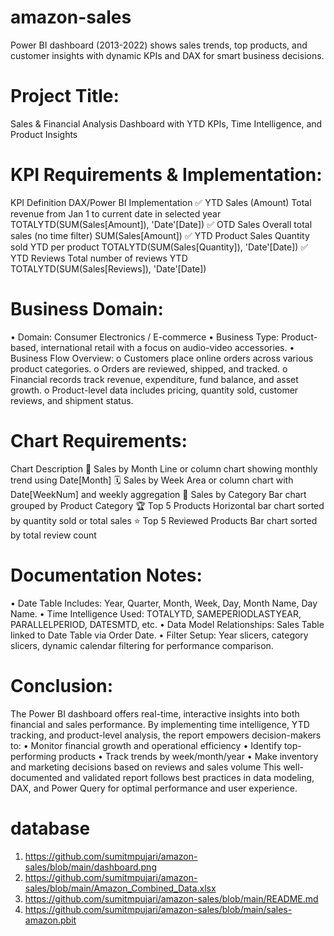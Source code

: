 # amazon-sales
Power BI dashboard (2013-2022) shows sales trends, top products, and customer insights with dynamic KPIs and DAX for smart business decisions.

# Project Title:
Sales & Financial Analysis Dashboard with YTD KPIs, Time Intelligence, and Product Insights

# KPI Requirements & Implementation:
KPI	Definition	DAX/Power BI Implementation
✅ YTD Sales (Amount)	Total revenue from Jan 1 to current date in selected year	TOTALYTD(SUM(Sales[Amount]), 'Date'[Date])
✅ OTD Sales	Overall total sales (no time filter)	SUM(Sales[Amount])
✅ YTD Product Sales	Quantity sold YTD per product	TOTALYTD(SUM(Sales[Quantity]), 'Date'[Date])
✅ YTD Reviews	Total number of reviews YTD	TOTALYTD(SUM(Sales[Reviews]), 'Date'[Date])

# Business Domain:
•	Domain: Consumer Electronics / E-commerce
•	Business Type: Product-based, international retail with a focus on audio-video accessories.
•	Business Flow Overview:
o	Customers place online orders across various product categories.
o	Orders are reviewed, shipped, and tracked.
o	Financial records track revenue, expenditure, fund balance, and asset growth.
o	Product-level data includes pricing, quantity sold, customer reviews, and shipment status.

# Chart Requirements:
Chart	Description
📅 Sales by Month	Line or column chart showing monthly trend using Date[Month]
🗓️ Sales by Week	Area or column chart with Date[WeekNum] and weekly aggregation
📂 Sales by Category	Bar chart grouped by Product Category
🏆 Top 5 Products	Horizontal bar chart sorted by quantity sold or total sales
⭐ Top 5 Reviewed Products	Bar chart sorted by total review count


# Documentation Notes:
•	Date Table Includes: Year, Quarter, Month, Week, Day, Month Name, Day Name.
•	Time Intelligence Used: TOTALYTD, SAMEPERIODLASTYEAR, PARALLELPERIOD, DATESMTD, etc.
•	Data Model Relationships: Sales Table linked to Date Table via Order Date.
•	Filter Setup: Year slicers, category slicers, dynamic calendar filtering for performance comparison.

# Conclusion:
The Power BI dashboard offers real-time, interactive insights into both financial and sales performance. By implementing time intelligence, YTD tracking, and product-level analysis, the report empowers decision-makers to:
•	Monitor financial growth and operational efficiency
•	Identify top-performing products
•	Track trends by week/month/year
•	Make inventory and marketing decisions based on reviews and sales volume
This well-documented and validated report follows best practices in data modeling, DAX, and Power Query for optimal performance and user experience.

# database
1. https://github.com/sumitmpujari/amazon-sales/blob/main/dashboard.png
2. https://github.com/sumitmpujari/amazon-sales/blob/main/Amazon_Combined_Data.xlsx
3. https://github.com/sumitmpujari/amazon-sales/blob/main/README.md
4. https://github.com/sumitmpujari/amazon-sales/blob/main/sales-amazon.pbit

